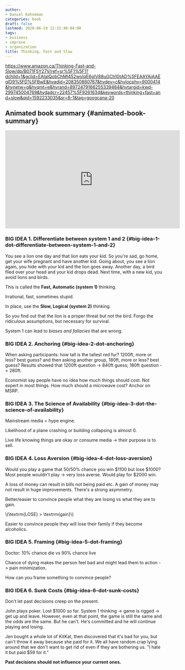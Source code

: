 ```yaml
---
author:
- Daniel Kahneman
categories: book
draft: false
lastmod: 2020-06-19 12:32:40-04:00
tags:
- business
- improve
- organization
title: Thinking, Fast and Slow
---
```



<https://www.amazon.ca/Thinking-Fast-and-Slow/dp/B071F5Y27V/ref=sr%5F1%5F1?dchild=1&gclid=EAIaIQobChMI452woIqE6gIV88uGCh10tAD%5FEAAYAiAAEgID9%5FD%5FBwE&hvadid=208350860767&hvdev=c&hvlocphy=9000414&hvnetw=g&hvqmt=e&hvrand=8972479166255339484&hvtargid=kwd-299745004769&hydadcr=22457%5F9261634&keywords=thinking+fast+and+slow&qid=1592233035&sr=8-1&tag=googcana-20>


## Animated book summary {#animated-book-summary}

<iframe width="560" height="315" src="https://www.youtube.com/embed/uqXVAo7dVRU" frameborder="0" allow="accelerometer; autoplay; encrypted-media; gyroscope; picture-in-picture" allowfullscreen></iframe>


### **BIG IDEA 1.** Differentiate between system 1 and 2 {#big-idea-1-dot-differentiate-between-system-1-and-2}

You see a lion one day and that lion eats your kid. So you're sad, go home, get
your wife pregnant and have another kid. Going about, you see a lion again, you
hide with your kid and the lion goes away. Another day, a bird flied over your
head and your kid drops dead. Next time, with a new kid, you avoid lions and
birds.

This is called the **Fast, Automatic (system 1)** thinking.

Irrational, fast, sometimes stupid.

In place, use the **Slow, Logical (system 2)** thinking.

So you find out that the lion is a proper threat but not the bird. Forgo the
ridiculous assumptions, but necessary for survival.

System 1 can lead to _biases and fallacies_ that are wrong.


### **BIG IDEA 2.** Anchoring {#big-idea-2-dot-anchoring}

When asking participants: how tall is the tallest red fur? 1200ft, more or less?
best guess? and then asking another group, 180ft, more or less? best guess?
Results showed that 1200ft question -> 840ft guess; 180ft question -> 280ft.

Economist say people have no idea how much things should cost. Not expert in
most things. How much should a microwave cost? Anchor on MSRP.


### **BIG IDEA 3.** The Science of Availability {#big-idea-3-dot-the-science-of-availability}

Mainstream media = hype engine.

Likelihood of a plane crashing or building collapsing is almost 0.

Live life knowing things are okay or consume media -> their purpose is to sell.


### **BIG IDEA 4.** Loss Aversion {#big-idea-4-dot-loss-aversion}

Would you play a game that 50/50% chance you win $1100 but lose $1000? Most
people wouldn't play -> very loss averse. Would play for $2000 win.

A loss of money can result in bills not being paid etc. A gain of money may not
result in huge improvements. There's a strong asymmetry.

Better/easier to convince people what they are losing vs what they are to gain.

\\(\textrm{LOSE} > \textrm{gain}\\)

Easier to convince people they will lose their family if they become alcoholics.


### **BIG IDEA 5.** Framing {#big-idea-5-dot-framing}

Doctor: 10% chance die vs 90% chance live

Chance of dying makes the person feel bad and might lead them to action -> pain
minimization.

How can you frame something to convince people?


### **BIG IDEA 6.** Sunk Costs {#big-idea-6-dot-sunk-costs}

Don't let past decisions creep on the present.

John plays poker. Lost $1000 so far. System 1 thinking -> game is rigged -> get
up and leave. However, even at that point, the game is still the same and the
odds are the same. But he can't. He's committed and he will continue playing and
losing.

Jen bought a whole lot of KitKat, then discovered that it's bad for you, but
can't throw it away because she paid for it. We all have random crap lying
around that we don't want to get rid of even if they are bothering us. "I hate
it but paid $59 for it."

**Past decisions should not influence your current ones.**